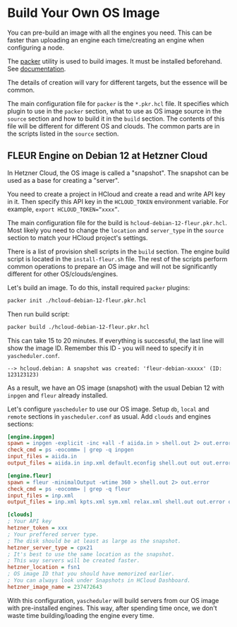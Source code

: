 # Build Your Own OS Image

You can pre-build an image with all the engines you need. This can be faster
than uploading an engine each time/creating an engine when configuring a node.

The [packer](https://www.hashicorp.com/en/products/packer) utility is used
to build images. It must be installed beforehand.
See [documentation](https://developer.hashicorp.com/packer/install).

The details of creation will vary for different targets,
but the essence will be common.

The main configuration file for `packer` is the `*.pkr.hcl` file.
It specifies which plugin to use in the `packer` section,
what to use as OS image source in the `source` section and
how to build it in the `build` section.
The contents of this file will be different for different OS and clouds.
The common parts are in the scripts listed in the `source` section.

## FLEUR Engine on Debian 12 at Hetzner Cloud

In Hetzner Cloud, the OS image is called a "snapshot".
The snapshot can be used as a base for creating a "server".

You need to create a project in HCloud and create a read and write API key
in it. Then specify this API key in the `HCLOUD_TOKEN` environment variable.
For example, `export HCLOUD_TOKEN=“xxxx”`.

The main configuration file for the build is `hcloud-debian-12-fleur.pkr.hcl`.
Most likely you need to change the `location` and `server_type` in the
`source` section to match your HCloud project's settings.

There is a list of provision shell scripts in the `build` section.
The engine build script is located in the `install-fleur.sh` file.
The rest of the scripts perform common operations to prepare an OS image
and will not be significantly different for other OS/clouds/engines.

Let's build an image. To do this, install required `packer` plugins:

```sh
packer init ./hcloud-debian-12-fleur.pkr.hcl
```

Then run build script:

```sh
packer build ./hcloud-debian-12-fleur.pkr.hcl
```

This can take 15 to 20 minutes.
If everything is successful, the last line will show the image ID. Remember this ID - you will need to specify it in `yascheduler.conf`.

```
--> hcloud.debian: A snapshot was created: 'fleur-debian-xxxxx' (ID: 123123123)
```

As a result, we have an OS image (snapshot) with the usual
Debian 12 with `inpgen` and `fleur` already installed.

Let's configure `yascheduler` to use our OS image.
Setup `db`, `local` and `remote` sections in `yascheduler.conf` as usual. Add `clouds` and engines sections:

```ini
[engine.inpgen]
spawn = inpgen -explicit -inc +all -f aiida.in > shell.out 2> out.error
check_cmd = ps -eocomm= | grep -q inpgen
input_files = aiida.in
output_files = aiida.in inp.xml default.econfig shell.out out out.error scratch struct.xsf

[engine.fleur]
spawn = fleur -minimalOutput -wtime 360 > shell.out 2> out.error
check_cmd = ps -eocomm= | grep -q fleur
input_files = inp.xml
output_files = inp.xml kpts.xml sym.xml relax.xml shell.out out.error out out.xml FleurInputSchema.xsd FleurOutputSchema.xsd juDFT_times.json cdn1 usage.json

[clouds]
; Your API key
hetzner_token = xxx
; Your preffered server type.
; The disk should be at least as large as the snapshot.
hetzner_server_type = cpx21
; It's best to use the same location as the snapshot.
; This way servers will be created faster.
hetzner_location = fsn1
; OS image ID that you should have memorized earlier.
; You can always look under Snapshots in HCloud Dashboard.
hetzner_image_name = 237472643
```

With this configuration, `yascheduler` will build servers from our
OS image with pre-installed engines. This way, after spending time once,
we don't waste time building/loading the engine every time.
